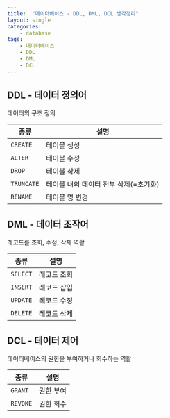 ```yaml
---
title:  "데이터베이스 - DDL, DML, DCL 생각정리"
layout: single
categories:
    - database
tags:
    - 데이터베이스
    - DDL
    - DML
    - DCL
---
```


## DDL - 데이터 정의어
데이터의 구조 정의

|종류|설명|
|-|-|
|`CREATE`|테이블 생성|
|`ALTER`|테이블 수정|
|`DROP`|테이블 삭제|
|`TRUNCATE`|테이블 내의 데이터 전부 삭제(=초기화)|
|`RENAME`|테이블 명 변경|

## DML - 데이터 조작어
레코드를 조회, 수정, 삭제 역활

|종류|설명|
|-|-|
|`SELECT`|레코드 조회|
|`INSERT`|레코드 삽입|
|`UPDATE`|레코드 수정|
|`DELETE`|레코드 삭제|
 
## DCL - 데이터 제어
데이터베이스의 권한을 부여하거나 회수하는 역활

|종류|설명|
|-|-|
|`GRANT`|권한 부여|
|`REVOKE`|권한 회수|


